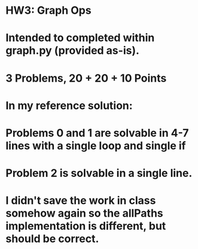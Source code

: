 # HW3: Graph Ops

# Intended to completed within graph.py (provided as-is).

# 3 Problems, 20 + 20 + 10 Points

# In my reference solution:

# Problems 0 and 1 are solvable in 4-7 lines with a single loop and single if

# Problem 2 is solvable in a single line.

# I didn't save the work in class somehow again so the allPaths implementation is different, but should be correct.
